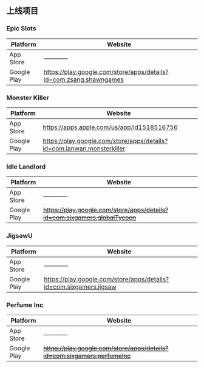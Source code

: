 ## 上线项目


### Epic Slots
Platform      |  Website
------------- | -------------
App Store     |  ————
Google Play   | https://play.google.com/store/apps/details?id=com.zsang.shawngames



### Monster Killer

Platform      | Website
------------- | -------------
App Store     |  https://apps.apple.com/us/app/id1518516756
Google Play   |  https://play.google.com/store/apps/details?id=com.lanwan.monsterkiller


### Idle Landlord

Platform      | Website
------------- | -------------
App Store     |  ————
Google Play   |  ~~https://play.google.com/store/apps/details?id=com.sixgamers.globalTycoon~~



### JigsawU
Platform      | Website
------------- | -------------
App Store     |  ————
Google Play   | https://play.google.com/store/apps/details?id=com.sixgamers.jigsaw


### Perfume Inc

Platform      | Website
------------- | -------------
App Store     |  ————
Google Play   | ~~https://play.google.com/store/apps/details?id=com.sixgamers.perfumeInc~~


